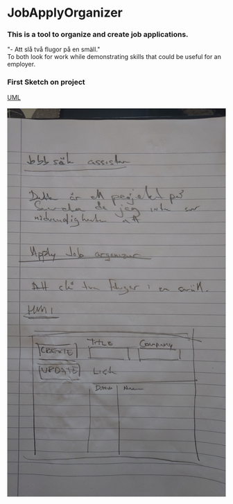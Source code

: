 # JobApplyOrganizer
### This is a tool to organize and create job applications.

"- Att slå två flugor på en smäll." </br>
To both look for work while demonstrating skills that could be useful for an employer.

### First Sketch on project
[UML](https://github.com/KarlqvistLars/JobApplyOrganizer/blob/main/UML/UML_JobApplyOrganizer_20241003.pdf)</br></br>
![Skiss](Pictures/20241003_100144.JPG)

